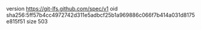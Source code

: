 version https://git-lfs.github.com/spec/v1
oid sha256:5ff57b4cc4972742d311e5adbcf25b1a969886c066f7b414a031d8175e815f51
size 503
